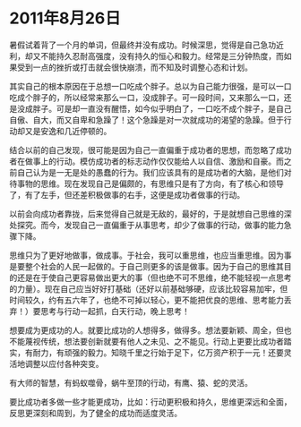 # 2011年8月26日

暑假试着背了一个月的单词，但最终并没有成功。时候深思，觉得是自己急功近利，却又不能持久忍耐高强度，没有持久的恒心和毅力。经常是三分钟热度，而如果受到一点的挫折或打击就会很快崩溃，而不知及时调整心态和计划。

其实自己的根本原因在于总想一口吃成个胖子。总以为自己能力很强，是可以一口吃成个胖子的，所以经常来那么一口，没成胖子。可一段时间，又来那么一口，还是没成胖子。可是却一直没有醒悟，如今似乎明白了，一口吃不成个胖子，是自己自傲、自大，而又自卑和急躁了！这个急躁是对一次就成功的渴望的急躁。但于行动却又是安逸和几近停顿的。

结合以前的自己发现，很可能是因为自己一直偏重于成功者的思想，而忽略了成功者在做事上的行动。模仿成功者的标志动作仅仅能给人以自信、激励和自豪。而之前自己认为是一无是处的愚蠢的行为。我们应该具有的是成功者的大脑，是他们对待事物的思维。现在发现自己是偏颇的，有思维只是有了方向，有了核心和领导了，有了左手，但还差积极做事的右手，这便是成功者做事的行动。

以前会向成功者靠拢，后来觉得自己就是无敌的，最好的，于是就想自己思维的深处探究。而今，发现自己一直偏重于从事思考，却少了做事的行动，做事的能力急骤下降。

思维只为了更好地做事，做成事。于社会，我可以重思维，也应当重思维。因为事是要整个社会的人民一起做的。于自己则更多的该是做事。因为于自己的思维其目的还是在于使自己更容易做出更大的事（但也绝不可不思维，绝不能轻视一点思考的力量）。现在自己应当好好打基础（还好以前基础够硬，应该比较容易加牢，但时间较久，约有五六年了，也绝不可掉以轻心，更不能把优良的思维、思考能力丢弃！）要思考与行动一起抓，白天行动，晚上思考！

想要成为更成功的人。就要比成功的人想得多，做得多。想法要新颖、周全，但也不能蔑视传统，想法要创新就要有他人之未见、之不能见。行动上更要比成功者踏实，有耐力，有顽强的毅力。知晓千里之行始于足下，亿万资产积于一元！还要灵活地调整以应付各种突变。

有大师的智慧，有蚂蚁噬骨，蜗牛至顶的行动，有鹰、猿、蛇的灵活。

要比成功者多做一些才能更成功，比如：行动更积极和持久，思维更深远和全面，反思更深刻和周到，为了健全的成功而适度灵活。